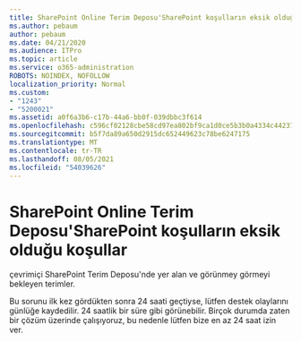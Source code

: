 ```yaml
---
title: SharePoint Online Terim Deposu'SharePoint koşulların eksik olduğu koşullar
ms.author: pebaum
author: pebaum
ms.date: 04/21/2020
ms.audience: ITPro
ms.topic: article
ms.service: o365-administration
ROBOTS: NOINDEX, NOFOLLOW
localization_priority: Normal
ms.custom:
- "1243"
- "5200021"
ms.assetid: a0f6a3b6-c17b-44a6-bb0f-039dbbc3f614
ms.openlocfilehash: c596cf02128cbe58cd97ea802bf9ca1d0ce5b3b0a4334c4423754d86661c525a
ms.sourcegitcommit: b5f7da89a650d2915dc652449623c78be6247175
ms.translationtype: MT
ms.contentlocale: tr-TR
ms.lasthandoff: 08/05/2021
ms.locfileid: "54039626"
---
```

# <a name="terms-missing-from-sharepoint-online-term-store"></a>SharePoint Online Terim Deposu'SharePoint koşulların eksik olduğu koşullar

çevrimiçi SharePoint Terim Deposu'nde yer alan ve görünmey görmeyi bekleyen terimler.
  
Bu sorunu ilk kez gördükten sonra 24 saati geçtiyse, lütfen destek olaylarını günlüğe kaydedilir. 24 saatlik bir süre gibi görünebilir. Birçok durumda zaten bir çözüm üzerinde çalışıyoruz, bu nedenle lütfen bize en az 24 saat izin ver.
  